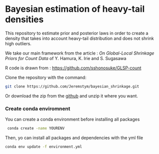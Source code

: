 # Bayesian estimation of heavy-tail densities
This repository to estimate prior and posterior laws  in order to create a density that takes into account heavy-tail distribution and does not shrink high outliers.

We take our main framework from the article : *On Global-Local Shrinkage Priors for Count Data* of Y. Hamura, K. Irie and S. Sugasawa

R code is drawn from : https://github.com/sshonosuke/GLSP-count

Clone the repository with the command:
```bash
git clone https://github.com/Jeremstym/bayesian_shrinkage.git
```
Or download the zip from the [github](https://github.com/Jeremstym/bayesian_shrinkage) and unzip it where you want.

### Create conda enviromnent

You can create a conda environment before installing all packages

```bash
 conda create -name YOURENV
```
Then, yo can install all packages and dependencies with the yml file

```bash
conda env update -f environment.yml
```
